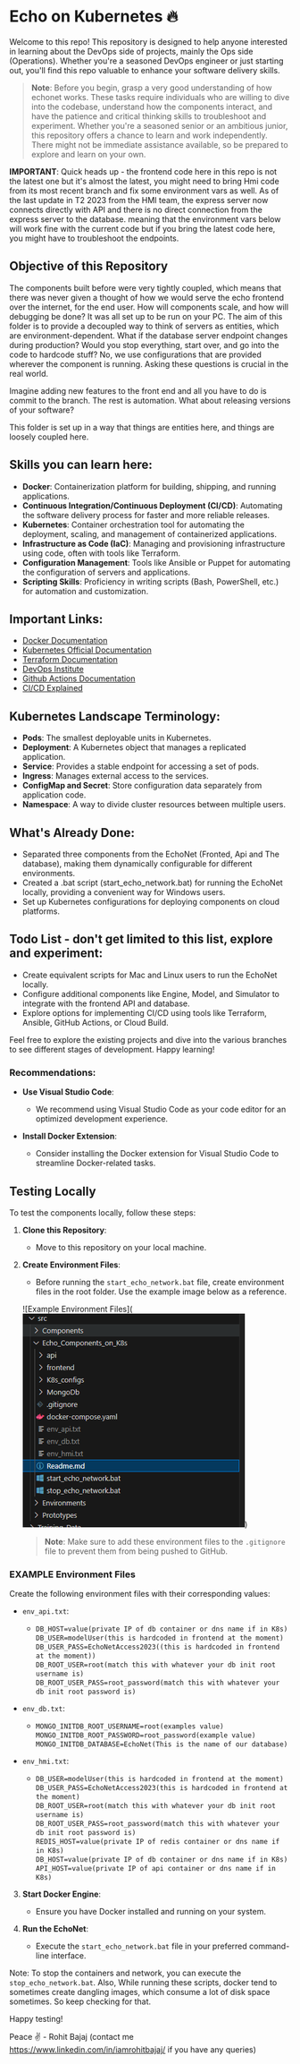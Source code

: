 # Echo on Kubernetes 🔥

Welcome to this repo! This repository is designed to help anyone interested in learning about the DevOps side of projects, mainly the Ops side (Operations). Whether you're a seasoned DevOps engineer or just starting out, you'll find this repo valuable to enhance your software delivery skills.

> **Note**: Before you begin, grasp a very good understanding of how echonet works. These tasks require individuals who are willing to dive into the codebase, understand how the components interact, and have the patience and critical thinking skills to troubleshoot and experiment. Whether you're a seasoned senior or an ambitious junior, this repository offers a chance to learn and work independently. There might not be immediate assistance available, so be prepared to explore and learn on your own.

**IMPORTANT**: Quick heads up - the frontend code here in this repo is not the latest one but it's almost the latest, you might need to bring Hmi code from its most recent branch and fix some environment vars as well. As of the last update in T2 2023 from the HMI team, the express server now connects directly with API and there is no direct connection from the express server to the database. meaning that the environment vars below will work fine with the current code but if you bring the latest code here, you might have to troubleshoot the endpoints.

## Objective of this Repository

The components built before were very tightly coupled, which means that there was never given a thought of how we would serve the echo frontend over the internet, for the end user. How will components scale, and how will debugging be done? It was all set up to be run on your PC. The aim of this folder is to provide a decoupled way to think of servers as entities, which are environment-dependent. What if the database server endpoint changes during production? Would you stop everything, start over, and go into the code to hardcode stuff? No, we use configurations that are provided wherever the component is running. Asking these questions is crucial in the real world.

Imagine adding new features to the front end and all you have to do is commit to the branch. The rest is automation. What about releasing versions of your software?

This folder is set up in a way that things are entities here, and things are loosely coupled here.

## Skills you can learn here:

- **Docker**: Containerization platform for building, shipping, and running applications.
- **Continuous Integration/Continuous Deployment (CI/CD)**: Automating the software delivery process for faster and more reliable releases.
- **Kubernetes**: Container orchestration tool for automating the deployment, scaling, and management of containerized applications.
- **Infrastructure as Code (IaC)**: Managing and provisioning infrastructure using code, often with tools like Terraform.
- **Configuration Management**: Tools like Ansible or Puppet for automating the configuration of servers and applications.
- **Scripting Skills**: Proficiency in writing scripts (Bash, PowerShell, etc.) for automation and customization.

## Important Links:

- [Docker Documentation](https://docs.docker.com/)
- [Kubernetes Official Documentation](https://kubernetes.io/docs/home/)
- [Terraform Documentation](https://registry.terraform.io/providers/hashicorp/google/latest/docs)
- [DevOps Institute](https://devopsinstitute.com/)
- [Github Actions Documentation](https://docs.github.com/en/actions)
- [CI/CD Explained](https://www.redhat.com/en/topics/devops/what-is-ci-cd)

## Kubernetes Landscape Terminology:

- **Pods**: The smallest deployable units in Kubernetes.
- **Deployment**: A Kubernetes object that manages a replicated application.
- **Service**: Provides a stable endpoint for accessing a set of pods.
- **Ingress**: Manages external access to the services.
- **ConfigMap and Secret**: Store configuration data separately from application code.
- **Namespace**: A way to divide cluster resources between multiple users.

## What's Already Done:

- Separated three components from the EchoNet (Fronted, Api and The database), making them dynamically configurable for different environments.
- Created a .bat script (start_echo_network.bat) for running the EchoNet locally, providing a convenient way for Windows users.
- Set up Kubernetes configurations for deploying components on cloud platforms.

## Todo List - don't get limited to this list, explore and experiment:

- Create equivalent scripts for Mac and Linux users to run the EchoNet locally.
- Configure additional components like Engine, Model, and Simulator to integrate with the frontend API and database.
- Explore options for implementing CI/CD using tools like Terraform, Ansible, GitHub Actions, or Cloud Build.

Feel free to explore the existing projects and dive into the various branches to see different stages of development. Happy learning!

### Recommendations:

- **Use Visual Studio Code**:

  - We recommend using Visual Studio Code as your code editor for an optimized development experience.

- **Install Docker Extension**:
  - Consider installing the Docker extension for Visual Studio Code to streamline Docker-related tasks.

## Testing Locally

To test the components locally, follow these steps:

1. **Clone this Repository**:

   - Move to this repository on your local machine.

2. **Create Environment Files**:

   - Before running the `start_echo_network.bat` file, create environment files in the root folder. Use the example image below as a reference.

   ![Example Environment Files](![Alt text](folderSetupLocal.png))

   > **Note**: Make sure to add these environment files to the `.gitignore` file to prevent them from being pushed to GitHub.

### EXAMPLE Environment Files

Create the following environment files with their corresponding values:

- `env_api.txt`:

  - ```
    DB_HOST=value(private IP of db container or dns name if in K8s)
    DB_USER=modelUser(this is hardcoded in frontend at the moment)
    DB_USER_PASS=EchoNetAccess2023((this is hardcoded in frontend at the moment))
    DB_ROOT_USER=root(match this with whatever your db init root username is)
    DB_ROOT_USER_PASS=root_password(match this with whatever your db init root password is)
    ```

- `env_db.txt`:

  - ```
    MONGO_INITDB_ROOT_USERNAME=root(examples value)
    MONGO_INITDB_ROOT_PASSWORD=root_password(example value)
    MONGO_INITDB_DATABASE=EchoNet(This is the name of our database)
    ```

- `env_hmi.txt`:
  - ```
    DB_USER=modelUser(this is hardcoded in frontend at the moment)
    DB_USER_PASS=EchoNetAccess2023(this is hardcoded in frontend at the moment)
    DB_ROOT_USER=root(match this with whatever your db init root username is)
    DB_ROOT_USER_PASS=root_password(match this with whatever your db init root password is)
    REDIS_HOST=value(private IP of redis container or dns name if in K8s)
    DB_HOST=value(private IP of db container or dns name if in K8s)
    API_HOST=value(private IP of api container or dns name if in K8s)
    ```

3. **Start Docker Engine**:

   - Ensure you have Docker installed and running on your system.

4. **Run the EchoNet**:
   - Execute the `start_echo_network.bat` file in your preferred command-line interface.

Note: To stop the containers and network, you can execute the `stop_echo_network.bat`. Also, While running these scripts, docker tend to sometimes create dangling images, which consume a lot of disk space sometimes. So keep checking for that.

Happy testing!

Peace ✌ - Rohit Bajaj (contact me https://www.linkedin.com/in/iamrohitbajaj/ if you have any queries)
